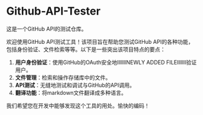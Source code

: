 # Github-API-Tester

这是一个GitHub API的测试仓库。

欢迎使用GitHub API测试工具！该项目旨在帮助您测试GitHub API的各种功能，包括身份验证、文件检索等等。以下是一些突出该项目特点的要点：

1. **用户身份验证**：使用GitHub的OAuth安全地lllllllNEWLY ADDED FILElllllll验证用户。
2. **文件管理**：检索和操作存储库中的文件。
3. **API测试**：无缝地测试和调试与GitHub的API调用。
4. **翻译功能**：将markdown文件翻译成多种语言。

我们希望您在开发中能够发现这个工具的用处。愉快的编码！
